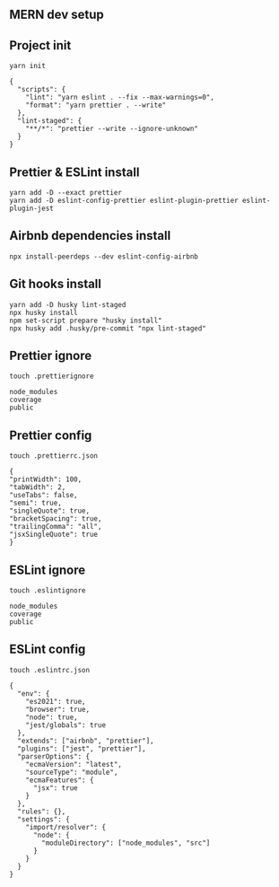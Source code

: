 ## MERN dev setup

## Project init
```
yarn init
```
```
{
  "scripts": {
    "lint": "yarn eslint . --fix --max-warnings=0",
    "format": "yarn prettier . --write"
  },
  "lint-staged": {
    "**/*": "prettier --write --ignore-unknown"
  }
}

```

## Prettier & ESLint install
```
yarn add -D --exact prettier
yarn add -D eslint-config-prettier eslint-plugin-prettier eslint-plugin-jest
```

## Airbnb dependencies install
```
npx install-peerdeps --dev eslint-config-airbnb
```

## Git hooks install
```
yarn add -D husky lint-staged
npx husky install
npm set-script prepare "husky install"
npx husky add .husky/pre-commit "npx lint-staged"
```

## Prettier ignore
```
touch .prettierignore
```
```
node_modules
coverage
public
```

## Prettier config
```
touch .prettierrc.json
```
```
{
"printWidth": 100,
"tabWidth": 2,
"useTabs": false,
"semi": true,
"singleQuote": true,
"bracketSpacing": true,
"trailingComma": "all",
"jsxSingleQuote": true
}
```

## ESLint ignore
```
touch .eslintignore
```
```
node_modules
coverage
public
```

## ESLint config
```
touch .eslintrc.json
```
```
{
  "env": {
    "es2021": true,
    "browser": true,
    "node": true,
    "jest/globals": true
  },
  "extends": ["airbnb", "prettier"],
  "plugins": ["jest", "prettier"],
  "parserOptions": {
    "ecmaVersion": "latest",
    "sourceType": "module",
    "ecmaFeatures": {
      "jsx": true
    }
  },
  "rules": {},
  "settings": {
    "import/resolver": {
      "node": {
        "moduleDirectory": ["node_modules", "src"]
      }
    }
  }
}
```